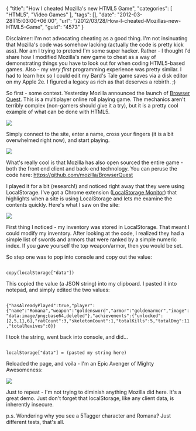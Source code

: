 {
	"title": "How I cheated Mozilla's new HTML5 Game",
	"categories": [
		"HTML5",
		"Video Games"
	],
	"tags": [],
	"date": "2012-03-28T15:03:00+06:00",
	"url": "/2012/03/28/How-I-cheated-Mozillas-new-HTML5-Game",
	"guid": "4573"
}

Disclaimer: I'm not advocating cheating as a good thing. I'm not insinuating that Mozilla's code was somehow lacking (actually the code is pretty kick ass). Nor am I trying to pretend I'm some super hacker. Rather - I thought I'd share how I modified Mozilla's new game to cheat as a way of demonstrating things you have to look out for when coding HTML5-based games. Also - my <i>very first</i> programming experience was pretty similar. I had to learn hex so I could edit my Bard's Tale game saves via a disk editor on my Apple 2e. I figured a legacy as rich as that deserves a rebirth. ;)
<!--more-->
<p>

So first - some context. Yesterday Mozilla announced the launch of <a href="http://browserquest.mozilla.org">Browser Quest</a>. This is a multiplayer online roll playing game. The mechanics aren't terribly complex (non-gamers should give it a try), but it is a pretty cool example of what can be done with HTML5. 

<p>

<img src="http://static.raymondcamden.com/images/ScreenClip55.png" />

<p>

Simply connect to the site, enter a name, cross your fingers (it is a bit overwhelmed right now), and start playing.

<p>

<img src="http://static.raymondcamden.com/images/ScreenClip56.png" />

<p>

What's really cool is that Mozilla has also open sourced the entire game - both the front end client and back-end technology. You can peruse the code here: <a href="https://github.com/mozilla/BrowserQuest">https://github.com/mozilla/BrowserQuest</a>

<p>

I played it for a bit (research!) and noticed right away that they were using LocalStorage. I've got a Chrome extension (<a href="https://chrome.google.com/webstore/detail/bpidlidmmmnapeldonddkjmmjkpeiabi">LocalStorage Monitor</a>) that highlights when a site is using LocalStorage and lets me examine the contents quickly. Here's what I saw on the site:

<p>

<img src="http://static.raymondcamden.com/images/ScreenClip57.png" />

<p>

First thing I noticed - my inventory was stored in LocalStorage. That meant I could modify my inventory. After looking at the code, I realized they had a simple list of swords and armors that were ranked by a simple numeric index. If you gave yourself the top weapon/armor, then you would be set. 

<p>

So step one was to pop into console and copy out the value:

<p>

<code>
copy(localStorage["data"])
</code>

<p>

This copied the value (a JSON string) into my clipboard. I pasted it into notepad, and simply edited the two values:

<p>

<code>
{"hasAlreadyPlayed":true,"player":{"name":"Romana","weapon":"goldensword","armor":"goldenarmor","image":"data:image/png;base64,deleted"},"achievements":{"unlocked":[2,5,11,6],"ratCount":3,"skeletonCount":1,"totalKills":5,"totalDmg":11,"totalRevives":0}}
</code>

<p>

I took the string, went back into console, and did...

<p>

<code>
localStorage["data"] = (pasted my string here)
</code>

<p>

Reloaded the page, and voila - I'm an Epic Avenger of Mighty Awesomeness:

<p>

<img src="http://static.raymondcamden.com/images/ScreenClip58.png" />

<p>

Just to repeat - I'm not trying to diminish anything Mozilla did here. It's a great demo. Just don't forget that localStorage, like any client data, is inherently insecure. 

<p>

p.s. Wondering why you see a 5Tagger character and Romana? Just different tests, that's all.